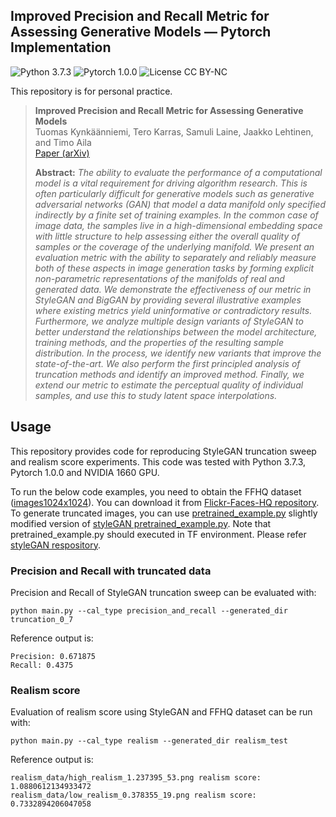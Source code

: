 ## Improved Precision and Recall Metric for Assessing Generative Models &mdash; Pytorch Implementation 
![Python 3.7.3](https://img.shields.io/badge/python-3.7.3-green.svg?style=plastic)
![Pytorch 1.0.0](https://img.shields.io/badge/tensorflow-1.0.0-green.svg?style=plastic)
![License CC BY-NC](https://img.shields.io/badge/license-CC_BY--NC-green.svg?style=plastic)

This repository is for personal practice.

> **Improved Precision and Recall Metric for Assessing Generative Models**<br>
> Tuomas Kynkäänniemi, Tero Karras, Samuli Laine, Jaakko Lehtinen, and Timo Aila<br>
> [Paper (arXiv)](https://arxiv.org/abs/1904.06991)
>
> **Abstract:** *The ability to evaluate the performance of a computational model is a vital requirement for driving algorithm research. This is often particularly difficult for generative models such as generative adversarial networks (GAN) that model a data manifold only specified indirectly by a finite set of training examples. In the common case of image data, the samples live in a high-dimensional embedding space with little structure to help assessing either the overall quality of samples or the coverage of the underlying manifold. We present an evaluation metric with the ability to separately and reliably measure both of these aspects in image generation tasks by forming explicit non-parametric representations of the manifolds of real and generated data. We demonstrate the effectiveness of our metric in StyleGAN and BigGAN by providing several illustrative examples where existing metrics yield uninformative or contradictory results. Furthermore, we analyze multiple design variants of StyleGAN to better understand the relationships between the model architecture, training methods, and the properties of the resulting sample distribution. In the process, we identify new variants that improve the state-of-the-art. We also perform the first principled analysis of truncation methods and identify an improved method. Finally, we extend our metric to estimate the perceptual quality of individual samples, and use this to study latent space interpolations.*

## Usage

This repository provides code for reproducing StyleGAN truncation sweep and realism score experiments. This code was tested with Python 3.7.3, Pytorch 1.0.0 and NVIDIA 1660 GPU.

To run the below code examples, you need to obtain the FFHQ dataset ([images1024x1024](https://drive.google.com/drive/folders/1tZUcXDBeOibC6jcMCtgRRz67pzrAHeHL)). You can download it from [Flickr-Faces-HQ repository](http://stylegan.xyz/ffhq). To generate truncated images, you can use [pretrained_example.py](https://github.com/blandocs/improved-precision-and-recall-metric-pytorch/blob/master/pretrained_example.py) slightly modified version of [styleGAN pretrained_example.py](https://github.com/NVlabs/stylegan/blob/master/pretrained_example.py). Note that pretrained_example.py should executed in TF environment. Please refer [styleGAN respository](https://github.com/NVlabs/stylegan).

### Precision and Recall with truncated data

Precision and Recall of StyleGAN truncation sweep can be evaluated with:

```
python main.py --cal_type precision_and_recall --generated_dir truncation_0_7
```
Reference output is:

```
Precision: 0.671875
Recall: 0.4375
```

### Realism score

Evaluation of realism score using StyleGAN and FFHQ dataset can be run with:

```
python main.py --cal_type realism --generated_dir realism_test
```

Reference output is:

```
realism_data/high_realism_1.237395_53.png realism score: 1.0880612134933472
realism_data/low_realism_0.378355_19.png realism score: 0.7332894206047058
```
